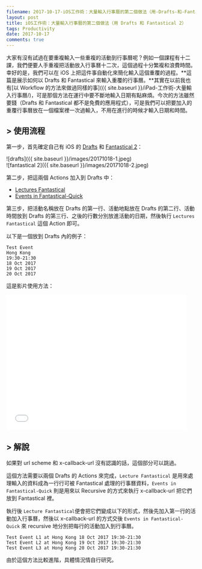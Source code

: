 ```yaml
---
filename: 2017-10-17-iOS工作術：大量輸入行事曆的第二個做法（用-Drafts-和-Fantastical-2）.md
layout: post
title: iOS工作術：大量輸入行事曆的第二個做法（用 Drafts 和 Fantastical 2）
tags: Productivity
date: 2017-10-17
comments: true
---
```

大家有沒有試過在要重複輸入一些重複的活動到行事曆呢？例如一個課程有十二課，我們便要人手重複把活動放入行事曆十二次，這個過程十分繁複和浪費時間。  
幸好的是，我們可以在 iOS 上把這件事自動化來簡化輸入這個重覆的過程。**這篇是展示如何以 Drafts 和 Fantastical 來輸入重覆的行事曆。**其實在以前我也有[以 Workflow 的方法來做過同樣的事]({{ site.baseurl }}/iPad-工作術-大量輸入行事曆/)，可是那個方法在運行中要不斷地輸入日期有點麻煩。今次的方法雖然要錢（Drafts 和 Fantastical 都不是免費的應用程式），可是我們可以把要加入的重覆行事曆放在一個檔案裡一次過輸入，不用在進行的時候才輸入日期和時間。

## > 使用流程

第一步，首先確定自己有 iOS 的 [Drafts](http://agiletortoise.com/drafts/) 和 [Fantastical 2](https://flexibits.com/fantastical-iphone)：

![drafts]({{ site.baseurl }}/images/20171018-1.jpeg)  
![fantastical 2]({{ site.baseurl }}/images/20171018-2.jpeg)

第二步，把這兩個 Actions 加入到 Drafts 中：

* [Lectures Fantastical](https://drafts4-actions.agiletortoise.com/a/2Gl)
* [Events in Fantastical-Quick](https://drafts4-actions.agiletortoise.com/a/2Gm)

第三步，把活動名稱放在 Drafts 的第一行、活動地點放在 Drafts 的第二行、活動時間放到 Drafts 的第三行、之後的行數分別放進活動的日期，然後執行 `Lectures Fantastical`  這個 Action 即可。

以下是一個放到 Drafts 內的例子：
```
Test Event
Hong Kong
19:30-21:30
18 Oct 2017
19 Oct 2017
20 Oct 2017
```

這是影片使用方法：

<iframe width="480" height="360" src="%20side.baseurl%20/images/20171018-1.mov" volume="0" frameborder="0"> </iframe>

## > 解說

如果對 url scheme 和 x-callback-url 沒有認識的話，這個部分可以跳過。

這個方法需要以兩個 Drafts 的 Actions 來完成，`Lecture Fantastical` 是用來處理輸入的資料成為一行行可被 Fantastical 處理的行事曆資料，`Events in Fantastical-Quick` 則是用來以 Recursive 的方式來執行 x-callback-url 把它們放到 Fantastical 裡。

執行後 `Lecture Fantastical`便會把它們變成以下的形式，然後先加入第一行的活動加入行事曆，然後以 x-callback-url 的方式交後 `Events in Fantastical-Quick` 來 recursive 地分別把每行的活動加入到行事曆。

```
Test Event L1 at Hong Kong 18 Oct 2017 19:30-21:30
Test Event L2 at Hong Kong 19 Oct 2017 19:30-21:30
Test Event L3 at Hong Kong 20 Oct 2017 19:30-21:30
```

由於這個方法比較進階，具體情況情自行研究。

